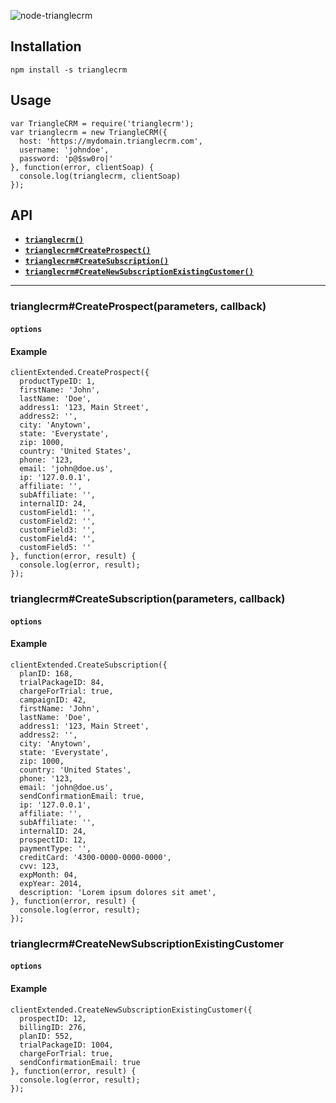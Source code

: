 ![node-trianglecrm](https://mbo.trianglecrm.com/images/triangle_logo.png)

## Installation ##

    npm install -s trianglecrm

## Usage ##

    var TriangleCRM = require('trianglecrm');
    var trianglecrm = new TriangleCRM({
      host: 'https://mydomain.trianglecrm.com',
      username: 'johndoe',
      password: 'p@$sw0ro|'
    }, function(error, clientSoap) {
      console.log(trianglecrm, clientSoap)
    });

## API

* [**`trianglecrm()`**]()
* [**`trianglecrm#CreateProspect()`**]()
* [**`trianglecrm#CreateSubscription()`**]()
* [**`trianglecrm#CreateNewSubscriptionExistingCustomer()`**]()

--------------------------------------------------------
### trianglecrm#CreateProspect(parameters, callback)

#### `options`

#### Example

    clientExtended.CreateProspect({
      productTypeID: 1,
      firstName: 'John',
      lastName: 'Doe',
      address1: '123, Main Street',
      address2: '',
      city: 'Anytown',
      state: 'Everystate',
      zip: 1000,
      country: 'United States',
      phone: '123,
      email: 'john@doe.us',
      ip: '127.0.0.1',
      affiliate: '',
      subAffiliate: '',
      internalID: 24,
      customField1: '',
      customField2: '',
      customField3: '',
      customField4: '',
      customField5: ''
    }, function(error, result) {
      console.log(error, result);
    });

### trianglecrm#CreateSubscription(parameters, callback) ###

#### `options`

#### Example

    clientExtended.CreateSubscription({
      planID: 168,
      trialPackageID: 84,
      chargeForTrial: true,
      campaignID: 42,
      firstName: 'John',
      lastName: 'Doe',
      address1: '123, Main Street',
      address2: '',
      city: 'Anytown',
      state: 'Everystate',
      zip: 1000,
      country: 'United States',
      phone: '123,
      email: 'john@doe.us',
      sendConfirmationEmail: true,
      ip: '127.0.0.1',
      affiliate: '',
      subAffiliate: '',
      internalID: 24,
      prospectID: 12,
      paymentType: '',
      creditCard: '4300-0000-0000-0000',
      cvv: 123,
      expMonth: 04,
      expYear: 2014,
      description: 'Lorem ipsum dolores sit amet',
    }, function(error, result) {
      console.log(error, result);
    });

### trianglecrm#CreateNewSubscriptionExistingCustomer ###

#### `options`

#### Example

    clientExtended.CreateNewSubscriptionExistingCustomer({
      prospectID: 12,
      billingID: 276,
      planID: 552,
      trialPackageID: 1004,
      chargeForTrial: true,
      sendConfirmationEmail: true
    }, function(error, result) {
      console.log(error, result);
    });
